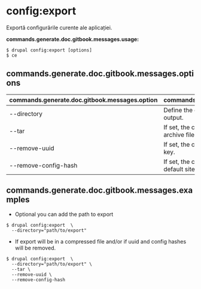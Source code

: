 # config:export
Exportă configurările curente ale aplicației.

**commands.generate.doc.gitbook.messages.usage:**
```
$ drupal config:export [options]
$ ce  
```

## commands.generate.doc.gitbook.messages.options
commands.generate.doc.gitbook.messages.option | commands.generate.doc.gitbook.messages.details
-------|-------------
--directory | Define the export directory to save the configuration output.
--tar | If set, the configuration will be exported to an archive file.
--remove-uuid | If set, the configuration will be exported without uuid key.
--remove-config-hash | If set, the configuration will be exported without the default site hash key.

## commands.generate.doc.gitbook.messages.examples
* Optional you can add the path to export
```
$ drupal config:export  \
  --directory="path/to/export"
```
* If export will be in a compressed file and/or if uuid and config hashes will be removed.
```
$ drupal config:export  \
  --directory="path/to/export" \
  --tar \
  --remove-uuid \
  --remove-config-hash

```
